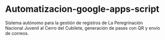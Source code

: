 # Automatizacion-google-apps-script
Sistema autónomo para la gestión de registros de La Peregrinación Nacional Juvenil al Cerro del Cubilete, generación de pases con QR y envío de correos.
